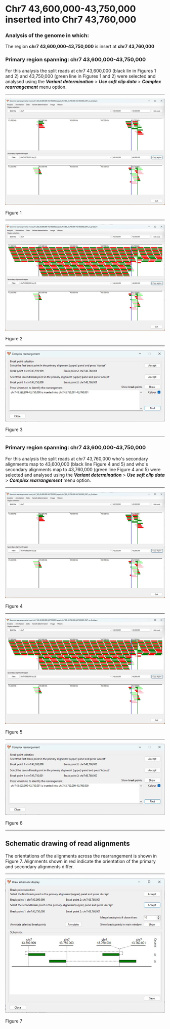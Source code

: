 # Chr7 43,600,000-43,750,000  inserted into Chr7 43,760,000

### Analysis of the genome in which: 

The region **chr7 43,600,000-43,750,000** is insert at **chr7 43,760,000**

### Primary region spanning: chr7 43,600,000-43,750,000 

For this analysis the split reads at chr7 43,600,000 (black lin in Figures 1 and 2) and 43,750,000 (green line in Figures 1 and 2) were selected and analysed using the ___Variant determination___ > ___Use soft clip data___ > ___Complex rearrangement___ menu option.<hr />

![image](images/insert_chr7_60_43,600,000-43,750,000_target_chr7_60_43,760,000-43,760,000_ONT_no_2nd_1.jpg)

Figure 1

<hr />

![image](images/insert_chr7_60_43,600,000-43,750,000_target_chr7_60_43,760,000-43,760,000_ONT_no_2nd_1_all.jpg)

Figure 2

<hr />

![image](images/insert_chr7_60_43,600,000-43,750,000_target_chr7_60_43,760,000-43,760,000_ONT_no_2nd_1_results.jpg)

Figure 3

<hr />

### Primary region spanning: chr7 43,600,000-43,750,000 

For this analysis the split reads at chr7 43,760,000 who's secondary alignments map to 43,600,000 (black line Figure 4 and 5) and who's secondary alignments map to 43,760,000 (green line Figure 4 and 5) were selected and analysed using the ___Variant determination___ > ___Use soft clip data___ > ___Complex rearrangement___ menu option.<hr />

![image](images/insert_chr7_60_43,600,000-43,750,000_target_chr7_60_43,760,000-43,760,000_ONT_no_2nd_2.jpg)

Figure 4


<hr />

![image](images/insert_chr7_60_43,600,000-43,750,000_target_chr7_60_43,760,000-43,760,000_ONT_no_2nd_2_all.jpg)

Figure 5


<hr />

![image](images/insert_chr7_60_43,600,000-43,750,000_target_chr7_60_43,760,000-43,760,000_ONT_no_2nd_2_results.jpg)

Figure 6

<hr />

## Schematic drawing of read alignments

The orientations of the alignments across the rearrangement is shown in Figure 7. Alignments shown in red indicate the orientation of the primary and secondary alignments differ.

<hr />

![image](images/insert_chr7_60_43,600,000-43,750,000_target_chr7_60_43,760,000-43,760,000_ONT_no_2nd.jpg)

Figure 7